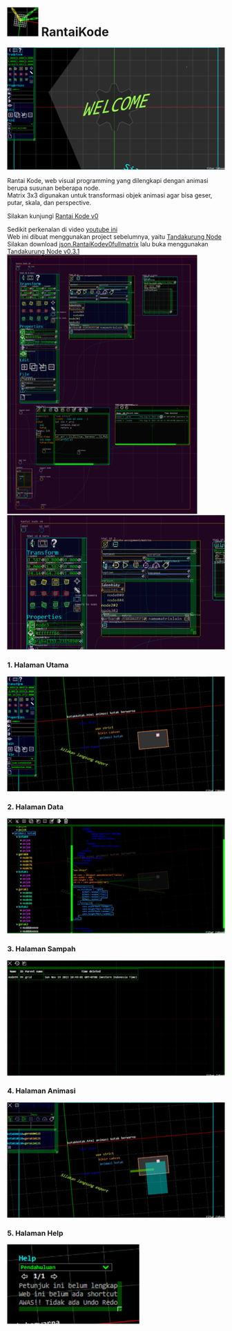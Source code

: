 # ![icon](img/RK0.png) RantaiKode
  
![tampilan gambar](img/welcome.png)  
  
Rantai Kode, web visual programming yang dilengkapi dengan animasi berupa susunan beberapa node.  
Matrix 3x3 digunakan untuk transformasi objek animasi agar bisa geser, putar, skala, dan perspective.  
  
Silakan kunjungi [Rantai Kode v0](https://angkasamuhammad.github.io/RantaiKode/Rantai%20Kode%20v0.html)  

Sedikit perkenalan di video [youtube ini](https://youtu.be/_nST-Ze7ZLw?si=ROhtkyjg2BAk1wEU  )  
Web ini dibuat menggunakan project sebelumnya, yaitu [Tandakurung Node](https://github.com/AngkasaMuhammad/TandakurungNode)  
Silakan download [json.RantaiKodev0fullmatrix](https://github.com/AngkasaMuhammad/RantaiKode/blob/main/js/json.RantaiKodev0fullmatrix) lalu buka menggunakan [Tandakurung Node v0.3.1](https://angkasamuhammad.github.io/TandakurungNode/Tandakurung%20Node%20v0.3.1/Tandakurung%20Node.html)  
![TN0](img/TNProject0.png) ![TN1](img/TNProject1.png)  
  
### 1. Halaman Utama
![Halaman Utama](img/Halaman%20Utama.png) 

### 2. Halaman Data
![Halaman Data](img/Halaman%20Data.png) 

### 3. Halaman Sampah
![Halaman Sampah](img/Halaman%20Sampah.png) 

### 4. Halaman Animasi
![Halaman Animasi](img/Halaman%20Animasi.png) 

### 5. Halaman Help
![Halaman Help](img/Halaman%20Help.png) 

